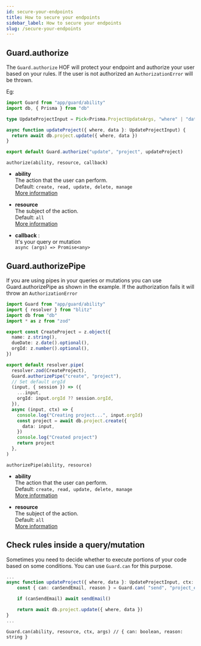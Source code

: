 ```yaml
---
id: secure-your-endpoints
title: How to secure your endpoints
sidebar_label: How to secure your endpoints
slug: /secure-your-endpoints
---
```


## Guard.authorize

The `Guard.authorize` HOF will protect your endpoint and authorize your user based on your rules.
If the user is not authorized an `AuthorizationError` will be thrown.

Eg:

```typescript {10}
import Guard from "app/guard/ability"
import db, { Prisma } from "db"

type UpdateProjectInput = Pick<Prisma.ProjectUpdateArgs, "where" | "data">

async function updateProject({ where, data }: UpdateProjectInput) {
  return await db.project.update({ where, data })
}

export default Guard.authorize("update", "project", updateProject)
```

`authorize(ability, resource, callback)`

- **ability**<br/>
  The action that the user can perform.<br/>
  Default: `create, read, update, delete, manage` <br/>
  [More information](abilities)

- **resource**<br/>
  The subject of the action.<br/>
  Default: `all`<br/>
  [More information](resources)

- **callback** :<br/>
  It's your query or mutation<br/>
  `async (args) => Promise<any>`

## Guard.authorizePipe

If you are using pipes in your queries or mutations you can use Guard.authorizePipe as shown in the example. If the authorization fails it will throw an `AuthorizationError`

```typescript
import Guard from "app/guard/ability"
import { resolver } from "blitz"
import db from "db"
import * as z from "zod"

export const CreateProject = z.object({
  name: z.string(),
  dueDate: z.date().optional(),
  orgId: z.number().optional(),
})

export default resolver.pipe(
  resolver.zod(CreateProject),
  Guard.authorizePipe("create", "project"),
  // Set default orgId
  (input, { session }) => ({
    ...input,
    orgId: input.orgId ?? session.orgId,
  }),
  async (input, ctx) => {
    console.log("Creating project...", input.orgId)
    const project = await db.project.create({
      data: input,
    })
    console.log("Created project")
    return project
  },
)
```

`authorizePipe(ability, resource)`

- **ability**<br/>
  The action that the user can perform.<br/>
  Default: `create, read, update, delete, manage` <br/>
  [More information](abilities)

- **resource**<br/>
  The subject of the action.<br/>
  Default: `all`<br/>
  [More information](resources)

## Check rules inside a query/mutation

Sometimes you need to decide whether to execute portions of your code based on some conditions.
You can use `Guard.can` for this purpose.

```typescript {10}
...
async function updateProject({ where, data }: UpdateProjectInput, ctx: Ctx) {
    const { can: canSendEmail, reason } = Guard.can( "send", "project_email", ctx, { where, data });

	if (canSendEmail) await sendEmail()

	return await db.project.update({ where, data })
}
...
```

`Guard.can(ability, resource, ctx, args) // { can: boolean, reason: string }`
